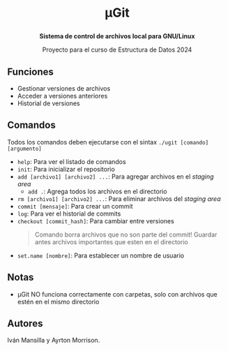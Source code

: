 <h1><p align="center">  μGit  </p></h1>
<b><p align="center">Sistema de control de archivos local para GNU/Linux</p></b>
<p align="center">Proyecto para el curso de Estructura de Datos 2024</p>

## Funciones
* Gestionar versiones de archivos
* Acceder a versiones anteriores
* Historial de versiones

## Comandos
Todos los comandos deben ejecutarse con el sintax `./ugit [comando] [argumento]`
- `help`: Para ver el listado de comandos
- `init`: Para inicializar el repositorio
- `add [archivo1] [archivo2] ...`: Para agregar archivos en el *staging area*
  - `add .`: Agrega todos los archivos en el directorio
- `rm [archivo1] [archivo2] ...`: Para eliminar archivos del *staging area*
- `commit [mensaje]`: Para crear un commit
- `log`: Para ver el historial de commits
- `checkout [commit_hash]`: Para cambiar entre versiones
  > Comando borra archivos que no son parte del commit! Guardar antes archivos importantes que esten en el directorio
- `set.name [nombre]`: Para establecer un nombre de usuario

## Notas
- μGit NO funciona correctamente con carpetas, solo con archivos que estén en el mismo directorio


## Autores
Iván Mansilla y Ayrton Morrison.

